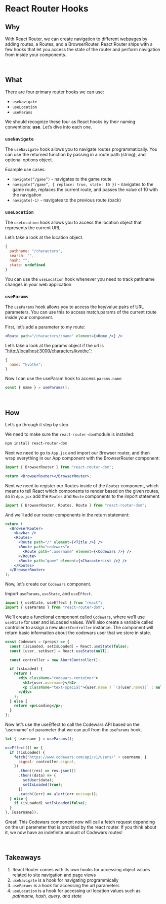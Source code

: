 # React Router Hooks

## Why

With React Router, we can create navigation to different webpages by adding routes, a Routes, and a BrowserRouter. React Router ships with a few hooks that let you access the state of the router and perform navigation from inside your components.

<br>

## What

There are four primary router hooks we can use:

- `useNavigate`
- `useLocation`
- `useParams`

We should recognize these four as React hooks by their naming conventions: **use**. Let’s dive into each one.

### `useNavigate`

The `useNavigate` hook allows you to navigate routes programmatically. You can use the returned function by passing in a route path (string), and optional options object.

Example use cases:

- `navigate(“/game”)` - navigates to the game route
- `navigate(“/game”, { replace: true, state: 10 })` - navigates to the game route, replaces the current route, and passes the value of 10 with the navigation
- `navigate(-1)` - navigates to the previous route (back)

### `useLocation`

The `useLocation` hook allows you to access the location object that represents the current URL.

Let’s take a look at the location object.

```js
{
  pathname: "/characters",
  search: "",
  hash: "",
  state: undefined
}
```

You can use the `useLocation` hook whenever you need to track pathname changes in your web application.

### `useParams`

The `useParams` hook allows you to access the key/value pairs of URL parameters. You can use this to access match.params of the current route inside your component.

First, let’s add a parameter to my route:

```jsx
<Route path="/characters/:name" element={<Home />} />
```

Let’s take a look at the params object if the url is ["http://localhost:3000/characters/kvothe"](http://localhost:3000/characters/kvothe):

```js
{
  name: "kvothe";
}
```

Now I can use the useParam hook to access `params.name`:

```jsx
const { name } = useParams();
```

<br>

## How

Let’s go through it step by step.

We need to make sure the `react-router-dom`module is installed:

```sh
npm install react-router-dom
```

Next we need to go to `App.jsx` and import our Browser router, and then wrap everything in our App component with the BrowserRouter component:

```jsx
import { BrowserRouter } from "react-router-dom";
```

```jsx
return <BrowserRouter></BrowserRouter>;
```

Next we need to register our Routes inside of the `Routes` component, which means to tell React which components to render based on the given routes, so in `App.jsx` add the `Routes` and `Route` components to the import statement:

```jsx
import { BrowserRouter, Routes, Route } from "react-router-dom";
```

And we’ll add our router components in the return statement:

```jsx
return (
  <BrowserRouter>
    <Navbar />
    <Routes>
      <Route path="/" element={<Title />} />
      <Route path="codewars">
        <Route path=":username" element={<Codewars />} />
      </Route>
      <Route path="game" element={<CharacterList />} />
    </Routes>
  </BrowserRouter>
);
```

Now, let’s create our `Codewars` component.

Import `useParams`, `useState`, and `useEffect`.

```jsx
import { useState, useEffect } from "react";
import { useParams } from "react-router-dom";
```

We’ll create a functional component called `Codewars`, where we’ll use `useState` for user and isLoaded values. We’ll also create a variable called controller to assign a new `AbortController` instance. The component will return basic information about the codewars user that we store in state.

```jsx
const Codewars = (props) => {
  const [isLoaded, setIsLoaded] = React.useState(false);
  const [user, setUser] = React.useState(null);

  const controller = new AbortController();

  if (isLoaded) {
    return (
      <div className="codewars-container">
        <h2>{user.username}</h2>
        <p className="text-special">{user.name ? `(${user.name})` : null}</p>
      </div>
    );
  } else {
    return <p>Loading</p>;
  }
};
```

Now let’s use the useEffect to call the Codewars API based on the ‘username’ url parameter that we can pull from the `useParams` hook.

```jsx
let { username } = useParams();

useEffect(() => {
  if (!isLoaded) {
    fetch("https://www.codewars.com/api/v1/users/" + username, {
      signal: controller.signal,
    })
      .then((res) => res.json())
      .then((data) => {
        setUser(data);
        setIsLoaded(true);
      })
      .catch((err) => alert(err.message));
  } else {
    if (isLoaded) setIsLoaded(false);
  }
}, [username]);
```

Great! This Codewars component now will call a fetch request depending on the url parameter that is provided by the react router. If you think about it, we now have an indefinite amount of Codewars routes!

<br>

## Takeaways

1. React Router comes with its own hooks for accessing object values related to site navigation and page views
2. `useNavigate` is a hook for navigating programmically
3. `useParams` is a hook for accessing the url parameters
4. `useLocation` is a hook for accessing url location values such as _pathname, hash, query, and state_

<br>
